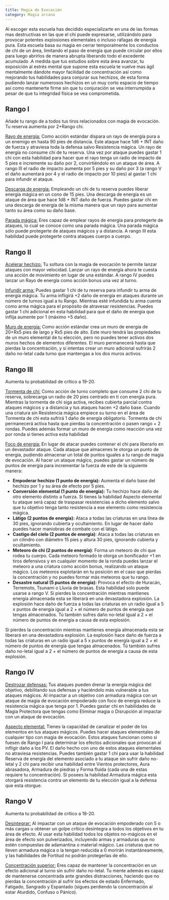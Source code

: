 ```yaml
---
title: Magia de Evocación
category: Magia arcana
---
```


Al escoger esta escuela has decidido especializarte en una de las formas mas destructivas en las que el chi puede expresarse, utilizándolo para provocar potentes explosiones elementales o incluso ráfagas de energía pura. Esta escuela basa su magia en cerrar temporalmente los conductos de chi de un área, limitando el paso de energía que puede circular por ellos para luego abrirlos de manera abrupta liberando todo el excedente acumulado .A medida que tus estudios sobre esta área avanzar, tu exposición al estrés mental que supone esta escuela te vuelve mas ágil mentalmente dándote mayor facilidad de concentración así como mejorando tus habilidades para conjurar sus hechizos, de esta forma pudiendo lanzar numerosos hechizos en un muy corto espacio de tiempo así como mantenerte firme sin que tu conjuración se vea interrumpida a pesar de que tu integridad física se vea comprometida.

## Rango I

Añade tu rango de a todos tus tiros relacionados con magia de evocación. Tu reserva aumenta por 2+Rango chi.

<u>Rayo de energía:</u> Como acción estándar dispara un rayo de energía pura a un enemigo en hasta 90 pies de distancia. Este ataque hace 1d6 + INT daño de fuerza y atraviesa toda la defensa salvo Resistencia mágica. Un rayo de energía no consume chi de tu reserva. Una vez por ataque puedes gastar 1 chi con esta habilidad para hacer que el rayo tenga un radio de impacto de 5 pies e incremente su daño por 2, convirtiéndolo en un ataque de área. A rango III el radio de impacto aumenta por 5 pies y su daño por 3 (a rango V el daño aumentará por 4 y el radio de impacto por 10 pies) al gastar 1 chi para infundir el ataque.

<u>Descarga de energía:</u> Empleando un chi de tu reserva puedes liberar energía mágica en un cono de 15 pies. Una descarga de energía es un ataque de área que hace 1d8 + INT daño de fuerza. Puedes gastar chi en una descarga de energía de la misma manera que un rayo para aumentar tanto su área como su daño base.

<u>Parada mágica:</u> Eres capaz de emplear rayos de energía para protegerte de ataques, lo cual se conoce como una parada mágica. Una parada mágica sólo puede protegerte de ataques mágicos y a distancia. A rango III esta habilidad puede protegerte contra ataques cuerpo a cuerpo.

## Rango II

<u>Acelerar hechizo:</u> Tu soltura con la magia de evocación te permite lanzar ataques con mayor velocidad. Lanzar un rayo de energía ahora te cuesta una acción de movimiento en lugar de una estándar. A rango IV puedes lanzar un Rayo de energía como acción bonus una vez al turno.

<u>Infundir arma:</u> Puedes gastar 1 chi de tu reserva para infundir tu arma de energía mágica. Tu arma infligirá +2 daño de energía en ataques durante un número de turnos igual a tu Rango. Mientras esté infundida tu arma cuenta como arma mágica para el propósito de atravesar resistencias. Puedes gastar 1 chi adicional en esta habilidad para que el daño de energía que inflija aumente por 1 (máximo +5 daño). 

<u>Muro de energía:</u> Como acción estándar crea un muro de energía de 20+Rx5 pies de largo y Rx5 pies de alto. Este muro tendrá las propiedades de un muro elemental de tu elección, pero no puedes tener activos dos muros hechos de elementos diferentes. El muro permanecerá hasta que pierdas la concentración, y si intentas crear un muro adicional sufrirás 2 daño no-letal cada turno que mantengas a los dos muros activos. 

## Rango III  

Aumenta tu probabilidad de crítico a 19-20. 

<u>Tormenta de chi:</u> Como acción de turno completo que consume 2 chi de tu reserva, sobrecarga un radio de 20 pies centrado en ti con energía pura. Mientras la tormenta de chi siga activa, recibes cubierta parcial contra ataques mágicos y a distancia y tus ataques hacen +2 daño base. Cuando una criatura sin Resistencia mágica empiece su turno en el área de Tormenta de chi esta sufrirá 1 daño de energía obligatorio. Tormenta de chi permanecerá activa hasta que pierdas la concentración o pasen rango + 2 rondas. Puedes además formar un muro de energía como reacción una vez por ronda si tienes activa esta habilidad 

<u>Foco de energía:</u> En lugar de atacar puedes contener el chi para liberarlo en un devastador ataque. Cada ataque que almacenes te otorga un punto de energía, pudiendo almacenar un total de puntos iguales a tu rango de magia de evocación. Al hacer un ataque mágico, puedes gastar un número de puntos de energía para incrementar la fuerza de este de la siguiente manera: 

- **Empoderar hechizo (1 punto de energía):** Aumenta el daño base del hechizo por 1 y su área de efecto por 5 pies. 
- **Conversión elemental (1 punto de energía):** Tu hechizo hace daño de otro elemento distinto a fuerza. Si tienes la habilidad Aspecto elemental tu ataque será capaz de traspasar resistencias a dicho elemento salvo que tu objetivo tenga tanto resistencia a ese elemento como resistencia mágica.
- **Látigo (2 puntos de energía):** Ataca a todas las criaturas en una línea de 30 pies, ignorando cubierta y ocultamiento. En lugar de hacer daño puedes hacer maniobras de combate con el látigo.  
- **Castigo del cielo (2 puntos de energía)**: Ataca a todas las criaturas en un cilindro con diámetro 15 pies y altura 30 pies, ignorando cubierta y ocultamiento.   
- **Meteoro de chi (2 puntos de energía)**: Forma un meteoro de chi que rodea tu cuerpo. Cada meteoro formado te otorga un bonificador +1 en tiros defensivos y en cualquier momento de la ronda puedes lanzar el meteoro a una criatura como acción bonus, realizando un ataque mágico. Los meteoros explotarán en tu posición en el caso que pierdas la concentración y no puedes formar más meteoros que tu rango. 
- **Desastre natural (5 puntos de energía):** Provoca el efecto de Huracán, Terremoto, Tsunami o Lluvia de brasas. Esta habilidad solo puede usarse a rango V. Si pierdes la concentración mientras mantienes energía almacenada esta se liberará en una devastadora explosión. La explosión hace daño de fuerza a todas las criaturas en un radio igual a 5 x puntos de energía igual a 2 + el número de puntos de energía que tengas almacenados. Tú también sufres daño no-letal igual a 2 + el número de puntos de energía a causa de esta explosión. 

Si pierdes la concentración mientras mantienes energía almacenada esta se liberará en una devastadora explosión. La explosión hace daño de fuerza a todas las criaturas en un radio igual a 5 x puntos de energía igual a 2 + el número de puntos de energía que tengas almacenados. Tú también sufres daño no-letal igual a 2 + el número de puntos de energía a causa de esta explosión.

## Rango IV  

<u>Destrozar defensas:</u> Tus ataques pueden drenar la energía mágica del objetivo, debilitando sus defensas y haciéndolo más vulnerable a tus ataques mágicos. Al impactar a un objetivo con armadura mágica con un ataque de magia de evocación empoderado con foco de energía reduce la resistencia mágica que tenga por 1. Puedes gastar chi en habilidades de Magia Protectora que tengas como Eliminar magia o Disrupción al impactar con un ataque de evocación. 

<u>Aspecto elemental:</u> Tienes la capacidad de canalizar el poder de los elementos en tus ataques mágicos. Puedes hacer ataques elementales de cualquier tipo con magia de evocación. Estos ataques funcionan como si fuesen de Rango I para determinar los efectos adicionales que provocan al infligir daño a los PV. El daño hecho con uno de estos ataques elementales no atraviesa resistencias. Puedes también gastar 1 chi para usar la habilidad Reserva de energía del elemento asociado a tu ataque sin sufrir daño no-letal y 2 chi para recibir una habilidad entre Vientos protectores, Aura abrasadora, Armadura de piedras y Forma fluida (cada una de estas requiere tu concentración). Si posees la habilidad Armadura mágica esta otorgará resistencia contra un elemento de tu elección igual a la defensa que esta otorgue.  

## Rango V   

Aumenta tu probabilidad de crítico a 18-20. 

<u>Desintegrar:</u> Al impactar con un ataque de evocación empoderado con 5 o más cargas u obtener un golpe crítico desintegra a todos los objetivos en tu área de efecto. Al usar esta habilidad todos los objetos no-mágicos en el área de efecto son pulverizados, incluyendo armas y armaduras que no estén compuestas de adamantina o material mágico. Las criaturas que no lleven armadura mágica o la tengan reducida a 0 morirán instantáneamente, y las habilidades de Fortitud no podrán protegerlas de ello. 

<u>Concentración superior:</u> Eres capaz de mantener la concentración en un efecto adicional al turno sin sufrir daño no-letal. Tu mente además es capaz de mantenerse concentrada ante grandes distracciones, haciendo que no pierdas la concentración al sufrir los efectos de estado Enfermado, Fatigado, Sangrado y Espantado (sigues perdiendo la concentración al estar Aturdido, Confuso o Pánico). 